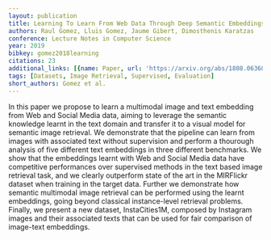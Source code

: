 ```yaml
---
layout: publication
title: Learning To Learn From Web Data Through Deep Semantic Embeddings
authors: Raul Gomez, Lluis Gomez, Jaume Gibert, Dimosthenis Karatzas
conference: Lecture Notes in Computer Science
year: 2019
bibkey: gomez2018learning
citations: 23
additional_links: [{name: Paper, url: 'https://arxiv.org/abs/1808.06368'}]
tags: [Datasets, Image Retrieval, Supervised, Evaluation]
short_authors: Gomez et al.
---
```

In this paper we propose to learn a multimodal image and text embedding from
Web and Social Media data, aiming to leverage the semantic knowledge learnt in
the text domain and transfer it to a visual model for semantic image retrieval.
We demonstrate that the pipeline can learn from images with associated text
without supervision and perform a thourough analysis of five different text
embeddings in three different benchmarks. We show that the embeddings learnt
with Web and Social Media data have competitive performances over supervised
methods in the text based image retrieval task, and we clearly outperform state
of the art in the MIRFlickr dataset when training in the target data. Further
we demonstrate how semantic multimodal image retrieval can be performed using
the learnt embeddings, going beyond classical instance-level retrieval
problems. Finally, we present a new dataset, InstaCities1M, composed by
Instagram images and their associated texts that can be used for fair
comparison of image-text embeddings.